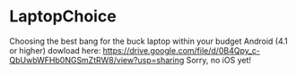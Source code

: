 # LaptopChoice
Choosing the best bang for the buck laptop within your budget
Android (4.1 or higher) dowload here: https://drive.google.com/file/d/0B4Qpy_c-QbUwbWFHb0NGSmZtRW8/view?usp=sharing
Sorry, no iOS yet!

